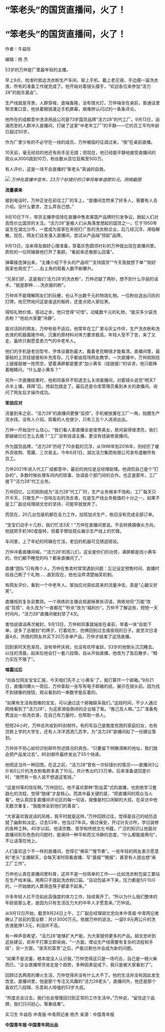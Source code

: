 # “笨老头”的国货直播间，火了！

# “笨老头”的国货直播间，火了！

作者｜牛益彤‍

编辑｜杨 杰

53岁的万仲是厂里最年轻的主播。

早上9点，他准时抵达洗衣粉生产车间。架上手机、戴上老花镜，手边摆一袋洗衣液，所有的准备工作就完成了。他开始对着镜头摆手，“欢迎各位来参加“活力28”的股东晨会”。

生产线就是背景，人群穿梭，底噪轰隆，没有镁光灯。万仲端坐在桌前，普通话里带浓重口音，他扶着眼镜凑近手机屏幕，艰难辨认闪过的一条条评论。

他所在的成都意中洗涤用品公司是73岁国货品牌“活力28”的代工厂。9月13日，汹涌而至的人群冲入直播间，打破了这家“中老年工厂”的平静——它的员工平均年龄已超过50岁。

作为厂里少有的不必守在一线的成员，万仲被临时征调过来，“按”在桌前直播。

10天前，毫无经验的他还有些手足无措；但现在，他已经能平静地接受直播间的观众从3000跳到10万，粉丝数从百位狂飙至500万。

有人评价，这是一场不会直播的“笨老头”真诚的自救。

![](https://inews.gtimg.com/om_bt/Orbfx6B33dC_WlRA_4Qm9AcR28ZFo6h3ohdu9pGgaO_LAAA/1000)
_万仲在直播中宣布，23万个标错价的订单将每单退款10元。网络截图_

**流量袭来**

接到电话时，万仲正坐在前往工厂的车上，“直播间忽然来了好多人，需要有人去介绍。没什么要求，怎么弄自己想。”

9月10日下午，带货主播李佳琦在直播中售卖某国产品牌时引发争议，掀起人们对高性价比国货的关注。“活力28”是被人们从角落里想起的国货之一。它于1950年诞生在湖北沙市，一度成为首家在央视打广告的洗衣粉企业，后几经沉浮，濒临解散。现在，网友们自发涌入直播间，尝试从产品端“捞起”品牌。

9月13日，没来得及做好心理准备，穿着灰色圆领衬衫的万仲就出现在直播间里。质检的一位阿姨替他打开了美颜，“看起来还像那么回事”。

弹幕接连弹出来，“主播介绍下手头的产品呗”“支持国货”“今天我就想下单”“刚好我家也用完了”……右上角的观看人数不断攀升。

“兄弟们好，这是我们‘活力28’的洗衣粉”，万仲迟疑了两秒，想不到什么华丽的话术，“就是那种……洗衣服的粉”。

万仲并不能理解网友们的玩梗，也认不出数千元的特效礼物。一位粉丝送出闪烁的灯牌，他茫然地问这是谁送的板砖，还差点把人家拉黑。

得知礼物价值，感动之余，他只觉得“可惜”。动辄数千元的礼物，“能买多少袋洗衣粉？”他劝大家要“冷静”。

面对活跃的网友，万仲有些不适应。他常年在工厂里与灰尘作伴，生产洗衣粉和洗衣液的机器轰隆作响，沉重的原材料对体力要求极高，年轻人受不了苦，来了又走，最终只剩愿意卖力气的中老年人。

他们的手机是老旧型号，字体设置到最大，戴着老花眼镜才能看清。直播间里，最基础的上货挂链接和补充库存，几乎都由现场网友教学。一次直播中，万仲刚刚挂上链接就被一抢而空，望着满屏都是要求“加小黄车（挂链接）”的诉求，他只能眯着眼睛问，“什么是小黄车？”

另外一次直播结束时，他和同事并不知道怎么关闭直播间，对着镜头说完“明天7点半上播，拜拜”后，挎起包就走了。最后还是仓库管理员看到未关的直播间，询问了网友后才操作成功。

**笨拙应对**

流量到来之前，“活力28”的直播间更像“监控”，手机被放置在工厂一角，拍摄生产流水线，没有人介绍。观看的人也很少，只有三五个人进进出出。

万仲一开始没什么信心。“我们看人家直播全是俊男美女，房间装得很漂亮，我们那破破烂烂怎么去搞？”工厂没有钱请主播，更没有钱装修直播间。

作为国货品牌，“活力28”历经了70余载的沉浮，从1996年到2016年，则经历了被外资收购、雪藏、三次易主。今年6月1日，湖北活力集团有限公司宣布遣散所有员工。

万仲2021年进入代工厂成都意中，最初的岗位是总经理助理。他调侃自己是个“打杂的”，多数时候处理车间内的琐事、协调各个部门间的合作。也正是那年，工厂接下“活力28”代工业务。

万仲回忆，公司刚刚成为“活力28”代工厂时，生产业务根本不饱和，工厂每天只开半天，只敢生产一百吨左右的洗衣液，仅是生产线业务极值的十分之一。如果不是工厂副总经理胡文忠的坚持，可能早就放弃了。

而现在，20几台包装机都在全力工作，加班加点生产，依旧没有完成全部订单。

“宝宝们动手十几秒，我们忙活3天！”万仲在直播间里说。不会转换摄像头方向，他就把手机180度旋转，扭着手臂给观众展示生产线上的忙碌。

车间里，上了年纪的阿姨在忙活，老旧的机器可见锈迹斑驳。

万仲冲着直播间喊，“‘活力28’的孩儿们，这全是你们的功劳，满屏都是找小黄车的，你们都不睡觉的吗？都来直播间了。”

直播“团队”只有两个人，万仲在售卖时常常遇到问题：忘记设定预售时间、直播时给自己刷了个礼物……直到现在，他也没弄清楚抽奖机制。

有网友评价，看到一个中老年人，笨拙应对突如其来的流量冲击，真是“心酸又好笑”。

直播规则复杂且繁琐。一个熟练的主播会规避掉某些词语，熟练地将“万能”改成“百搭”、永久改为“一直都在”“秒杀”改为“福利价”。万仲不了解这些，短短一天时间内，“活力28”直播间被封禁了4次。

害怕说错话再次被封，9月13日，万仲和同事就端坐在桌前，举着一块“自助下单，说多了总被封”的牌子，打着哈欠，仿佛回到过去值夜班的日子。直至次日凌晨4点，热情的网友共买下20万余单产品，万仲才结束了这场直播。

回到家时天色渐亮，没有举杯庆祝，也没有欢呼雀跃，53岁的他倒头沉沉睡去。以往的清晨，起床后他会打一套八段锦，自从开始直播，他改为了饭后散步，“精力实在不够了”。

**喧嚣过后**

“向各位网友宝宝汇报，今天咱们先不上‘小黄车’了，我打算开一个邮箱。”9月21日，直播间爆火一周后，万仲拿起一张写有电子邮箱的纸，展示在镜头前。因为找不到镜像的按钮，观众看到的一串数字是反着的。

“如果有生活有困难的宝宝，可以通过这个邮箱联系我们。”这段时间，不少人通过网络看到了“活力28”，为这家濒临倒闭的企业输了氧。“推己及人嘛。”工厂准备免费送出一些洗衣液，在自己有力量时，也帮助一些人。

短短24小时，万仲总共收到85封邮件。有的写自己是极度贫困的家庭妇女，也有贷款上学的大学生，还有人洋洋洒洒几百字，为“活力28”直播间拟了一份建议策划。

万仲并不担心如何识别邮件所述情况的真伪，“只要留下明确清晰的地址，我们就会把产品发过去”。85封邮件最终发出了55个快递。

他把这当作一种回馈。在这之前，“活力28”曾有一次标错价的情况——直播间3公斤和5公斤的洗衣粉每款多卖了10元，共计售出约23万单。后来准备退回差价时，“居然有一些人说不想退这笔钱。”

“这是何等的信任啊。”万仲回忆。他不喜欢那种“割韭菜”式的直播，也拒绝学习套路化的流程，觉得“随缘”才是核心。而其中最关键的是，“把直播间的观众当人看”。他认真回复直播间评论区的每一句话，就像是村口闲聊的大叔。在采访中他无数次重复，“我能体会到他们的善良”。

“大家喜欢我说话的风格，我平时就是这样。”万仲回顾过往，觉得是自己的经历造就了幽默和淡定。过去53年，他当过7年兵，做过保安，开过针灸诊所，学过装修的各种工种。40岁以前，他读宗教、哲学和传统文化书籍，广泛的知识让他面对直播间形形色色的问题时，能保持一种平和而又冷静的态度，“什么都能接两句”，不让话落在地上。

人们喜欢这个不一样的直播间，觉得它“佛系”“慢节奏”。一些年轻的网友表示愿意和“老头”主播聊天，会每天准时观看直播、写“晨报”“晚报”、甚至有人提出想“来工厂工作”。

万仲也认真在直播间里科普，这并不是一份简单的工作——比如洗衣粉包装工要站在生产线末端，用两只手提起洗衣粉口袋。“自动包装冲下来，压力都是5斤10斤的，一开始做的人累得连筷子都拿不起来。”

许多年轻人扛不住如此高强度的体力工作，陆续离开了。“所以为什么我们整体的年龄层那么老，是因为只有生活压力大的中年人才愿意来。”万仲说。

从9月12日开始，截至9月24日上午，工厂副总经理胡文忠向本中青报·中青网记者确认了目前的营业额：共计3000万元。依据万仲的说法，一袋9.9元两公斤的洗衣液能挣1.3元，利润并不高。

有一种声音希望，“活力28”能够扩大产能，为大家提供更多的产品。胡文忠听到这些建议，却并不打算立即采纳，“一方面，增设生产线需要有复杂的流程和手续”，另一方面，“泼天的富贵”之后，产能过剩也许会成为新的问题。

“如果不是流量，根本就没人认识我，”万仲觉得这只是一场巧合，自己是一根火柴而已，“企业直播带货肯定是个趋势，多种因素促成下，我只是被大家看到了”。

回顾过去两周的爆火生活，万仲觉得并没有什么大不了。他的生活并没有因此发生改变。直播间里，他是那个专注又风趣的“活力28老头”，直播间外，他还是那个喜欢打八段锦、乐意和人唠嗑的53岁大叔。

“热度总会过去，我们也会慢慢回归到正常的工作生活中。”万仲说，“留住这个品牌，我们只问初心，尊重结果”。

实习生 牛益彤 中青报·中青网记者 杨杰 来源：中国青年报

**中国青年报·中国青年网出品**

